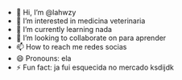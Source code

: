 - 👋 Hi, I’m @lahwzy
- 👀 I’m interested in medicina veterinaria
- 🌱 I’m currently learning nada
- 💞️ I’m looking to collaborate on para aprender 
- 📫 How to reach me redes socias 
- 😄 Pronouns: ela
- ⚡ Fun fact: ja fui esquecida no mercado ksdijdk

<!---
lahwzy/lahwzy is a ✨ special ✨ repository because its `README.md` (this file) appears on your GitHub profile.
You can click the Preview link to take a look at your changes.
--->
